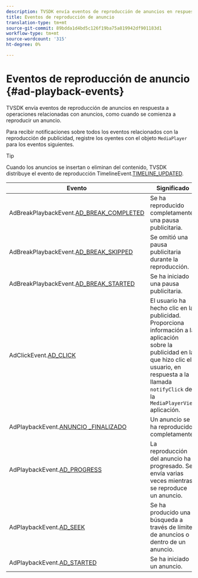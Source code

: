 ```yaml
---
description: TVSDK envía eventos de reproducción de anuncios en respuesta a operaciones relacionadas con anuncios, como cuando se comienza a reproducir un anuncio.
title: Eventos de reproducción de anuncio
translation-type: tm+mt
source-git-commit: 89bdda1d4bd5c126f19ba75a819942df901183d1
workflow-type: tm+mt
source-wordcount: '315'
ht-degree: 0%

---
```



# Eventos de reproducción de anuncio {#ad-playback-events}

TVSDK envía eventos de reproducción de anuncios en respuesta a operaciones relacionadas con anuncios, como cuando se comienza a reproducir un anuncio.

Para recibir notificaciones sobre todos los eventos relacionados con la reproducción de publicidad, registre los oyentes con el objeto `MediaPlayer` para los eventos siguientes.

>[!TIP]
>
>Cuando los anuncios se insertan o eliminan del contenido, TVSDK distribuye el evento de reproducción TimelineEvent.[TIMELINE_UPDATED](https://help.adobe.com/en_US/primetime/api/psdk/asdoc-dhls_1.4/com/adobe/mediacore/events/TimelineEvent.html#TIMELINE_UPDATED).

| Evento | Significado |
|---|---|
| AdBreakPlaybackEvent.[AD_BREAK_COMPLETED](https://help.adobe.com/en_US/primetime/api/psdk/asdoc-dhls_1.4/com/adobe/mediacore/events/AdBreakPlaybackEvent.html#AD_BREAK_COMPLETED) | Se ha reproducido completamente una pausa publicitaria. |
| AdBreakPlaybackEvent.[AD_BREAK_SKIPPED](https://help.adobe.com/en_US/primetime/api/psdk/asdoc-dhls_1.4/com/adobe/mediacore/events/AdBreakPlaybackEvent.html#AD_BREAK_SKIPPED) | Se omitió una pausa publicitaria durante la reproducción. |
| AdBreakPlaybackEvent.[AD_BREAK_STARTED](https://help.adobe.com/en_US/primetime/api/psdk/asdoc-dhls_1.4/com/adobe/mediacore/events/AdBreakPlaybackEvent.html#AD_BREAK_STARTED) | Se ha iniciado una pausa publicitaria. |
| AdClickEvent.[AD_CLICK](https://help.adobe.com/en_US/primetime/api/psdk/asdoc-dhls_1.4/com/adobe/mediacore/events/AdClickEvent.html#AD_CLICK) | El usuario ha hecho clic en la publicidad. Proporciona información a la aplicación sobre la publicidad en la que hizo clic el usuario, en respuesta a la llamada `notifyClick` de la `MediaPlayerView` aplicación. |
| AdPlaybackEvent.[ANUNCIO _FINALIZADO](https://help.adobe.com/en_US/primetime/api/psdk/asdoc-dhls_1.4/com/adobe/mediacore/events/AdPlaybackEvent.html#AD_COMPLETED) | Un anuncio se ha reproducido completamente. |
| AdPlaybackEvent.[AD_PROGRESS](https://help.adobe.com/en_US/primetime/api/psdk/asdoc-dhls_1.4/com/adobe/mediacore/events/AdPlaybackEvent.html#AD_PROGRESS) | La reproducción del anuncio ha progresado. Se envía varias veces mientras se reproduce un anuncio. |
| AdPlaybackEvent.[AD_SEEK](https://help.adobe.com/en_US/primetime/api/psdk/asdoc-dhls_1.4/com/adobe/mediacore/events/AdPlaybackEvent.html#AD_STARTED) | Se ha producido una búsqueda a través de límites de anuncios o dentro de un anuncio. |
| AdPlaybackEvent.[AD_STARTED](https://help.adobe.com/en_US/primetime/api/psdk/asdoc-dhls_1.4/com/adobe/mediacore/events/AdPlaybackEvent.html#AD_STARTED) | Se ha iniciado un anuncio. |